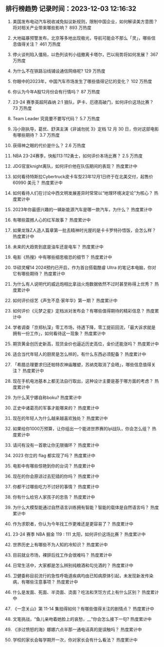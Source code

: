
## 排行榜趋势 记录时间：2023-12-03 12:16:32
  
  1. 美国发布电动汽车税收减免拟议新规则，限制中国企业，如何解读美方意图？将对相关产业带来哪些影响？ 893 万热度
    
  2. 大地磁暴预警发布，北京等多地出现极光，导航可能会不那么「灵」，哪些信息值得关注？ 461 万热度
    
  3. 停火谈判陷入僵局，以色列谈判小组撤离卡塔尔，巴以局势将如何发展？ 367 万热度
    
  4. 为什么不在铁路沿线铺设通信网络呢? 129 万热度
    
  5. 你眼中的2023年，中国汽车市场发生了哪些值得记忆的变化？ 102 万热度
    
  6. 你认为今年A股12月份会有行情吗？ 87 万热度
    
  7. 23-24 赛季英超阿森纳 2:1 狼队，萨卡、厄德高破门，如何评价这场比赛？ 73 万热度
    
  8. Team Leader 究竟要不要写代码？ 5.7 万热度
    
  9. 冯小刚执导，葛优、舒淇主演《非诚勿扰 3》定档 12 月 30 日，你对这部电影有哪些期待？ 3.7 万热度
    
  10. 获得神之眼的代价是什么？ 2.6 万热度
    
  11. NBA 23-24赛季，快船113:112勇士，如何评价本场比赛？ 2.5 万热度
    
  12. JDG官宣knight离队，如何评价他在队伍期间的表现？ 热度累计中
    
  13. 如何看待特斯拉Cybertruck皮卡车型23年12月1日终于在北美交付，起售价60990 美元？ 热度累计中
    
  14. 如何看待人们在讨论中西文明发展差异时常常以“地理环境决定论”为核心？ 热度累计中
    
  15. 2023年你最感兴趣的一辆新能源汽车是哪一款汽车，为什么？ 热度累计中
    
  16. 有哪些震撼人心的红军故事？ 热度累计中
    
  17. 如果龙珠Z人造人篇章第一批去精神时光屋的是卡卡罗特孙悟饭，会怎么样？ 热度累计中
    
  18. 未来的大趋势到底是油车还是电车？ 热度累计中
    
  19. 电影《热搜》中有哪些细思极恐的细节？ 热度累计中
    
  20. 华硕灵耀14 2024预约已开启，作为首台搭载酷睿 Ultra 的笔记本电脑，你对它有哪些期待？ 热度累计中
    
  21. 为什么有人说明代的威远炮相比拿战火炮数据依然不过时甚至称得上优秀？ 热度累计中
    
  22. 如何评价综艺《声生不息·家年华》第一期？ 热度累计中
    
  23. 如何评价《元梦之星》定档派对发布会？有哪些值得期待的精彩信息？ 热度累计中
    
  24. 学者调查「京郑杭深」零工市场，待遇下降，零工提前回流，「最大诉求就是拥有一份工作」，如何看待这一现象？ 热度累计中
    
  25. 期货黄金创历史新高，现货金价也逼近历史高位，金价还能涨吗？ 热度累计中
    
  26. 适合当代年轻人的厨房是怎么样的，有什么东西必须配备？ 热度累计中
    
  27. 「希腊总理要求归还帕特农神庙雕塑，苏纳克取消了会晤」，哪些信息值得关注？ 热度累计中
    
  28. 现在手机电池基本上都无法自行取出，这种设计主要是基于哪方面的考虑？ 热度累计中
    
  29. 为什么芙宁娜自称boku? 热度累计中
    
  30. 正史中诸葛亮的军事才能哪来的？ 热度累计中
    
  31. 现在的年轻人为什么越来越喜欢独处？ 热度累计中
    
  32. 如果给你1000万预算，让你组出一个能进世界赛的lpl战队，你会怎么组？ 热度累计中
    
  33. 请问有没有一首歌让你无限循环？ 热度累计中
    
  34. 2023 你立的 flag 都实现了吗？ 热度累计中
    
  35. 电影中有哪些惊艳到你的台词？ 热度累计中
    
  36. 现在的你会原谅过去犯错的你吗？ 热度累计中
    
  37. 你都干过哪些吃力不讨好的事情？ 热度累计中
    
  38. 你有什么给穷人家孩子的忠告？ 热度累计中
    
  39. 为什么大模型能通过自然语言训练拥有智能？智能的载体是自然语言吗？ 热度累计中
    
  40. 作为求职者，你认为今年找工作更难还是更容易了？ 热度累计中
    
  41. 23-24 赛季 NBA 掘金 119 : 111 太阳，如何评价这场比赛？ 热度累计中
    
  42. 世界历史上有哪些不为人知的冷知识？ 热度累计中
    
  43. 目前就业市场，裸辞后找工作会很难吗？ 热度累计中
    
  44. 日常生活中，大家都是怎么辨别纯粮酒和勾兑酒的？ 热度累计中
    
  45. 卫健委称目前流行的急性呼吸道疾病均由已知病原体引起，未发现新发传染病，有哪些注意事项？ 热度累计中
    
  46. 什么是发面、死面、半烫面、烫面？吃法和烹饪方式上有什么区别？ 热度累计中
    
  47. 《一念关山》第 11-14 集拍得如何？有哪些值得关注的剧情点？ 热度累计中
    
  48. 文笔挑战，“鱼儿亲吻着她脸上的哀愁，__”你会怎么接下一句? 热度累计中
    
  49. 《涉过愤怒的海》娜娜六点半那一通电话真的是误触吗？ 热度累计中
    
  50. 学校的家长会每学期开一次，你对家长会有什么看法？ 热度累计中
    
